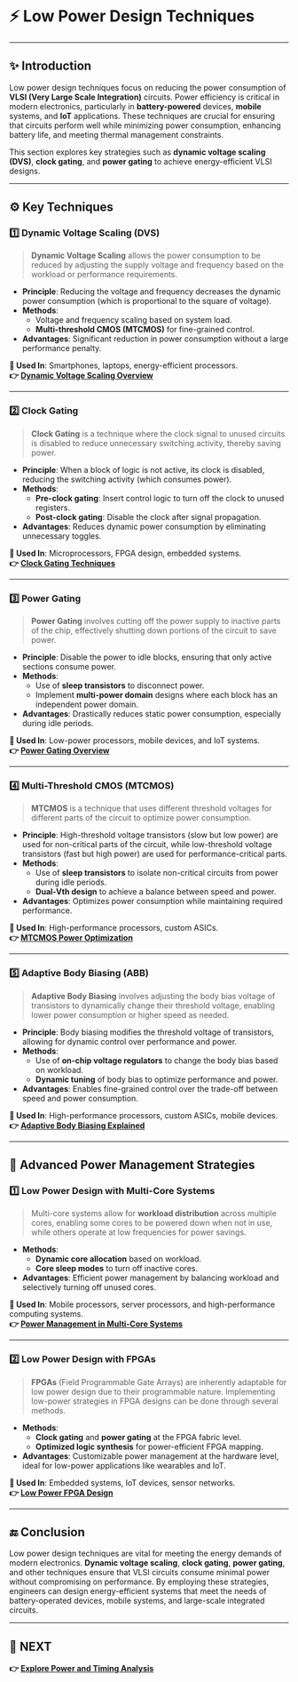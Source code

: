 # ⚡ Low Power Design Techniques

---

## ✨ Introduction

Low power design techniques focus on reducing the power consumption of **VLSI (Very Large Scale Integration)** circuits. Power efficiency is critical in modern electronics, particularly in **battery-powered** devices, **mobile** systems, and **IoT** applications. These techniques are crucial for ensuring that circuits perform well while minimizing power consumption, enhancing battery life, and meeting thermal management constraints.

This section explores key strategies such as **dynamic voltage scaling (DVS)**, **clock gating**, and **power gating** to achieve energy-efficient VLSI designs.

---

## ⚙️ Key Techniques

### 1️⃣ **Dynamic Voltage Scaling (DVS)**

> **Dynamic Voltage Scaling** allows the power consumption to be reduced by adjusting the supply voltage and frequency based on the workload or performance requirements.

- **Principle**: Reducing the voltage and frequency decreases the dynamic power consumption (which is proportional to the square of voltage).
- **Methods**: 
  - Voltage and frequency scaling based on system load.
  - **Multi-threshold CMOS (MTCMOS)** for fine-grained control.
- **Advantages**: Significant reduction in power consumption without a large performance penalty.
  
**📌 Used In**: Smartphones, laptops, energy-efficient processors.  
**👉 [Dynamic Voltage Scaling Overview](https://www.tescaglobal.com/dynamic-voltage-scaling/)**

---

### 2️⃣ **Clock Gating**

> **Clock Gating** is a technique where the clock signal to unused circuits is disabled to reduce unnecessary switching activity, thereby saving power.

- **Principle**: When a block of logic is not active, its clock is disabled, reducing the switching activity (which consumes power).
- **Methods**:
  - **Pre-clock gating**: Insert control logic to turn off the clock to unused registers.
  - **Post-clock gating**: Disable the clock after signal propagation.
- **Advantages**: Reduces dynamic power consumption by eliminating unnecessary toggles.

**📌 Used In**: Microprocessors, FPGA design, embedded systems.  
**👉 [Clock Gating Techniques](https://www.analog.com/en/technical-articles/clock-gating-for-power-management-in-cmos-logic.html)**

---

### 3️⃣ **Power Gating**

> **Power Gating** involves cutting off the power supply to inactive parts of the chip, effectively shutting down portions of the circuit to save power.

- **Principle**: Disable the power to idle blocks, ensuring that only active sections consume power.
- **Methods**:
  - Use of **sleep transistors** to disconnect power.
  - Implement **multi-power domain** designs where each block has an independent power domain.
- **Advantages**: Drastically reduces static power consumption, especially during idle periods.

**📌 Used In**: Low-power processors, mobile devices, and IoT systems.  
**👉 [Power Gating Overview](https://www.synopsys.com/designware-ip/low-power/power-gating.html)**

---

### 4️⃣ **Multi-Threshold CMOS (MTCMOS)**

> **MTCMOS** is a technique that uses different threshold voltages for different parts of the circuit to optimize power consumption.

- **Principle**: High-threshold voltage transistors (slow but low power) are used for non-critical parts of the circuit, while low-threshold voltage transistors (fast but high power) are used for performance-critical parts.
- **Methods**:
  - Use of **sleep transistors** to isolate non-critical circuits from power during idle periods.
  - **Dual-Vth design** to achieve a balance between speed and power.
- **Advantages**: Optimizes power consumption while maintaining required performance.

**📌 Used In**: High-performance processors, custom ASICs.  
**👉 [MTCMOS Power Optimization](https://www.eetimes.com/multithreshold-cmos-the-key-to-low-power-design/)**

---

### 5️⃣ **Adaptive Body Biasing (ABB)**

> **Adaptive Body Biasing** involves adjusting the body bias voltage of transistors to dynamically change their threshold voltage, enabling lower power consumption or higher speed as needed.

- **Principle**: Body biasing modifies the threshold voltage of transistors, allowing for dynamic control over performance and power.
- **Methods**:
  - Use of **on-chip voltage regulators** to change the body bias based on workload.
  - **Dynamic tuning** of body bias to optimize performance and power.
- **Advantages**: Enables fine-grained control over the trade-off between speed and power consumption.

**📌 Used In**: High-performance processors, custom ASICs, mobile devices.  
**👉 [Adaptive Body Biasing Explained](https://www.analog.com/en/technical-articles/adaptive-body-biasing-for-low-power-design.html)**

---

## 🧠 Advanced Power Management Strategies

### 1️⃣ **Low Power Design with Multi-Core Systems**

> Multi-core systems allow for **workload distribution** across multiple cores, enabling some cores to be powered down when not in use, while others operate at low frequencies for power savings.

- **Methods**: 
  - **Dynamic core allocation** based on workload.
  - **Core sleep modes** to turn off inactive cores.
- **Advantages**: Efficient power management by balancing workload and selectively turning off unused cores.

**📌 Used In**: Mobile processors, server processors, and high-performance computing systems.  
**👉 [Power Management in Multi-Core Systems](https://www.eetimes.com/power-management-in-multi-core-processors/)**

---

### 2️⃣ **Low Power Design with FPGAs**

> **FPGAs** (Field Programmable Gate Arrays) are inherently adaptable for low power design due to their programmable nature. Implementing low-power strategies in FPGA designs can be done through several methods.

- **Methods**: 
  - **Clock gating** and **power gating** at the FPGA fabric level.
  - **Optimized logic synthesis** for power-efficient FPGA mapping.
- **Advantages**: Customizable power management at the hardware level, ideal for low-power applications like wearables and IoT.

**📌 Used In**: Embedded systems, IoT devices, sensor networks.  
**👉 [Low Power FPGA Design](https://www.xilinx.com/applications/low-power-design.html)**

---

## 🔚 Conclusion

Low power design techniques are vital for meeting the energy demands of modern electronics. **Dynamic voltage scaling**, **clock gating**, **power gating**, and other techniques ensure that VLSI circuits consume minimal power without compromising on performance. By employing these strategies, engineers can design energy-efficient systems that meet the needs of battery-operated devices, mobile systems, and large-scale integrated circuits.

---

## 🔹 NEXT  
**👉 [Explore Power and Timing Analysis](../Power_Timing_Analysis)**
